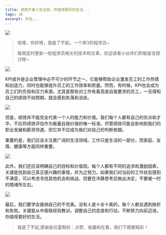 ```yaml
---
title: 绩效不是人生全部，你值得更好的生活...
tags: JK
excerpt: 外包...
---
```


![](https://files.mdnice.com/user/27386/abaf4e6b-56b9-44f4-95fb-e9ae76236202.png)


> 哈喽，你好呀，我是了不起，一个奔3的程序员~ 
>
> 每周定时更新一些程序员相关的技术和文章，欢迎读者小伙伴们积极留言探讨呀~

![](https://files.mdnice.com/user/27386/abaf4e6b-56b9-44f4-95fb-e9ae76236202.png)



KPI或许是企业管理中必不可少的环节之一，它能够帮助企业激发员工的工作热情和创造力，同时也能够提升员工的工作效率和质量。然而，有时候，KPI也会成为员工们的负担和压力来源。尤其是那些对工作有着高度自我要求的员工，一旦得知自己的绩效不如预期，就会感到失落和沮丧。

![](https://files.mdnice.com/user/27386/ccf5e524-c6f6-4535-8f80-6032e6b3b34a.png)

但是，绩效并不能完全代表一个人的能力和价值。我们每个人都有自己的优点和才华，不应将绩效评估作为衡量自我价值的唯一标准。尽管绩效可能会影响到我们的职业发展和薪资待遇，但它并不应成为我们对自己的判断依据。

重要的是，我们应该关注更广阔的生活领域。工作只是生活的一部分，而家庭、友情、健康等方面同样重要。

![](https://files.mdnice.com/user/27386/f783aeca-d2e4-4374-92a2-65b0b55e2f83.png)

此外，我们还应该明确自己的目标和价值观。每个人都有不同的追求和激励因素，关键是找到自己真正感兴趣的事情，并为之努力。如果我们对当前的工作状态感到不满意，可以考虑寻找其他机会和挑战，但要在冷静思考后做出决定，不要被一时的情绪所左右。

![](https://files.mdnice.com/user/27386/71da48c2-cf06-4ad6-996a-439aa3b2c206.png)

最后，我们要学会接纳自己的不完美。没有人是十全十美的，每个人都会遇到挫折和失败。关键是从中吸取经验教训，调整自己的态度和行动，不断努力向前迈进。你值得更好的生活。

>我是了不起,感谢各位童鞋的：点赞、收藏和在看，我们下期更精彩！